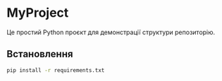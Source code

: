 # MyProject

Це простий Python проєкт для демонстрації структури репозиторію.

## Встановлення

```bash
pip install -r requirements.txt